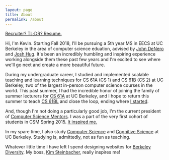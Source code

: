 ```yaml
---
layout: page
title: About
permalink: /about
---
```


[Recruiter? TL;DR? Resume.](/resume)

Hi, I'm Kevin. Starting Fall 2018, I'll be pursuing a 5th year MS in EECS at UC
Berkeley in the area of computer science eduation, advised by [John DeNero][]
and [Josh Hug][]. It's been an incredibly humbling and inspiring experience
working alongside them these past few years and I'm excited to see where we'll
go next and create a more beautiful future.

During my undergraduate career, I studied and implemented scalable teaching and
learning techniques for CS 61A (CS 1) and CS 61B (CS 2) at UC Berkeley, two of
the largest in-person computer science courses in the world. This past summer,
I had the incredible honor of joining the family of summer lecturers for [CS
61A][] at UC Berkeley, and I hope to return this summer to teach [CS 61BL][]
and close the loop, ending where [I started][CS 61BL SU16 Staff].

And, though I'm not doing a particularly good job, I'm the current president of
[Computer Science Mentors][]. I was a part of the very first cohort of students
in CSM Spring 2015. [It inspired me.][Year One]

In my spare time, I also study [Computer Science][] and [Cognitive Science][]
at UC Berkeley. Studying is, admittedly, not as fun as teaching.

Whatever little time I have left I spend designing websites for [Berkeley
Diversity][]. My boss, [Kim Steinbacher][], really inspires me!

[John DeNero]: http://denero.org/
[Josh Hug]: http://www.dailycal.org/2017/06/19/thank-josh-hug/
[CS 61A]: http://inst.eecs.berkeley.edu/~cs61a/su17/
[CS 61BL]: http://cs61bl.org/
[CS 61BL SU16 Staff]: http://cs61bl.org/su16/staff.html
[Computer Science Mentors]: https://csmentors.berkeley.edu/
[Year One]: /2016/08/22/Year-One.html
[Computer Science]: https://eecs.berkeley.edu/academics/undergraduate/cs-ba
[Cognitive Science]: http://cogsci.berkeley.edu/
[Berkeley Diversity]: http://diversity.berkeley.edu
[Kim Steinbacher]: http://www.berkeley.edu/news/berkeleyan/2005/08/03_steinbacher.shtml
